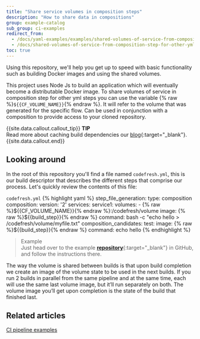 ```yaml
---
title: "Share service volumes in composition steps"
description: "How to share data in compositions"
group: example-catalog
sub_group: ci-examples
redirect_from:
  - /docs/yaml-examples/examples/shared-volumes-of-service-from-composition-step-for-other-yml-steps/
  - /docs/shared-volumes-of-service-from-composition-step-for-other-yml-steps/
toc: true
---
```

Using this repository, we'll help you get up to speed with basic functionality such as building Docker images and using the shared volumes.

This project uses Node Js to build an application which will eventually become a distributable Docker image.
To share volumes of service in composition step for other yml steps you can use the variable {% raw %}```${{CF_VOLUME_NAME}}```{% endraw %}. It will refer to the volume that was generated for the specific flow. Can be used in conjunction with a composition to provide access to your cloned repository.

{{site.data.callout.callout_tip}}
**TIP**  
Read more about caching build dependencies our [blog](https://codefresh.io/blog/caching-build-dependencies-codefresh-volumes/){:target="_blank"}.
{{site.data.callout.end}}

## Looking around
In the root of this repository you'll find a file named `codefresh.yml`, this is our build descriptor that describes the different steps that comprise our process. Let's quickly review the contents of this file:

  `codefresh.yml`
{% highlight yaml %}
step_file_generation:
  type: composition
  composition:
    version: '2'
    services:
      service1:
        volumes:
          - {% raw %}${{CF_VOLUME_NAME}}{% endraw %}:/codefresh/volume
        image: {% raw %}${{build_step}}{% endraw %}
        command: bash -c "echo hello > /codefresh/volume/myfile.txt"
  composition_candidates:
    test:
      image: {% raw %}${{build_step}}{% endraw %}
      command: echo hello
{% endhighlight %}

>Example  
 Just head over to the example [**repository**](https://github.com/codefreshdemo/cf-example-shared-volumes-composition-step){:target="_blank"} in GitHub, and follow the instructions there. 

The way the volume is shared between builds is that upon build completion we create an image of the volume state to be used in the next builds. If you run 2 builds in parallel from the same pipeline and at the same time, each will use the same last volume image, but it’ll run separately on both. The volume image you’ll get upon completion is the state of the build that finished last.


## Related articles
[CI pipeline examples]({{site.baseurl}}/docs/example-catalog/ci-examples/)  
